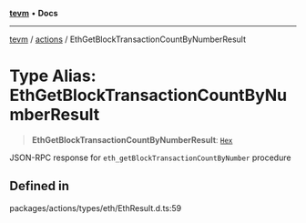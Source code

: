[**tevm**](../../README.md) • **Docs**

***

[tevm](../../modules.md) / [actions](../README.md) / EthGetBlockTransactionCountByNumberResult

# Type Alias: EthGetBlockTransactionCountByNumberResult

> **EthGetBlockTransactionCountByNumberResult**: [`Hex`](Hex.md)

JSON-RPC response for `eth_getBlockTransactionCountByNumber` procedure

## Defined in

packages/actions/types/eth/EthResult.d.ts:59
